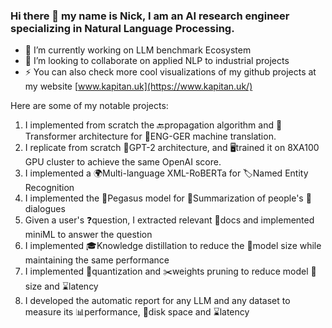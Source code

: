### Hi there 👋 my name is Nick, I am an AI research engineer specializing in Natural Language Processing.

- 🔭 I’m currently working on LLM benchmark Ecosystem
- 👯 I’m looking to collaborate on applied NLP to industrial projects
- ⚡ You can also check more cool visualizations  of my github projects at my website [www.kapitan.uk](https://www.kapitan.uk/)

Here are some of my notable projects:
1. I implemented from scratch the 🔙propagation algorithm and 🤖Transformer architecture for 🔄ENG-GER machine translation.
2. I replicate from scratch 📐GPT-2 architecture, and 🖥️trained it on 8XA100 GPU cluster to achieve the same OpenAI score.
3. I implemented a 🌍Multi-language XML-RoBERTa for 🏷️Named Entity Recognition
4. I implemented the 🐎Pegasus model for 📝Summarization of people's 💬dialogues
5. Given a user's ❓question, I extracted relevant 📂docs and implemented miniML to answer the question
6. I implemented 🎓Knowledge distillation to reduce the 🍃model size while maintaining the same performance
7. I implemented 🤌quantization and ✂️weights pruning to reduce model 💾size and ⌛latency
8. I developed the automatic report for any LLM and any dataset to measure its 📊performance, 💽disk space and ⌛latency

